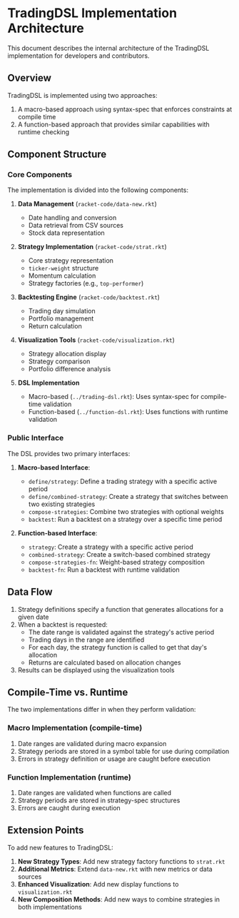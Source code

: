 # TradingDSL Implementation Architecture

This document describes the internal architecture of the TradingDSL implementation for developers and contributors.

## Overview

TradingDSL is implemented using two approaches:
1. A macro-based approach using syntax-spec that enforces constraints at compile time
2. A function-based approach that provides similar capabilities with runtime checking

## Component Structure

### Core Components

The implementation is divided into the following components:

1. **Data Management** (`racket-code/data-new.rkt`)
   - Date handling and conversion
   - Data retrieval from CSV sources
   - Stock data representation

2. **Strategy Implementation** (`racket-code/strat.rkt`)
   - Core strategy representation
   - `ticker-weight` structure
   - Momentum calculation
   - Strategy factories (e.g., `top-performer`)

3. **Backtesting Engine** (`racket-code/backtest.rkt`)
   - Trading day simulation
   - Portfolio management
   - Return calculation

4. **Visualization Tools** (`racket-code/visualization.rkt`)
   - Strategy allocation display
   - Strategy comparison
   - Portfolio difference analysis

5. **DSL Implementation**
   - Macro-based (`../trading-dsl.rkt`): Uses syntax-spec for compile-time validation
   - Function-based (`../function-dsl.rkt`): Uses functions with runtime validation

### Public Interface

The DSL provides two primary interfaces:

1. **Macro-based Interface**:
   - `define/strategy`: Define a trading strategy with a specific active period
   - `define/combined-strategy`: Create a strategy that switches between two existing strategies
   - `compose-strategies`: Combine two strategies with optional weights
   - `backtest`: Run a backtest on a strategy over a specific time period

2. **Function-based Interface**:
   - `strategy`: Create a strategy with a specific active period
   - `combined-strategy`: Create a switch-based combined strategy
   - `compose-strategies-fn`: Weight-based strategy composition
   - `backtest-fn`: Run a backtest with runtime validation

## Data Flow

1. Strategy definitions specify a function that generates allocations for a given date
2. When a backtest is requested:
   - The date range is validated against the strategy's active period
   - Trading days in the range are identified
   - For each day, the strategy function is called to get that day's allocation
   - Returns are calculated based on allocation changes
3. Results can be displayed using the visualization tools

## Compile-Time vs. Runtime

The two implementations differ in when they perform validation:

### Macro Implementation (compile-time)
1. Date ranges are validated during macro expansion
2. Strategy periods are stored in a symbol table for use during compilation
3. Errors in strategy definition or usage are caught before execution

### Function Implementation (runtime)
1. Date ranges are validated when functions are called
2. Strategy periods are stored in strategy-spec structures
3. Errors are caught during execution

## Extension Points

To add new features to TradingDSL:

1. **New Strategy Types**: Add new strategy factory functions to `strat.rkt`
2. **Additional Metrics**: Extend `data-new.rkt` with new metrics or data sources
3. **Enhanced Visualization**: Add new display functions to `visualization.rkt`
4. **New Composition Methods**: Add new ways to combine strategies in both implementations